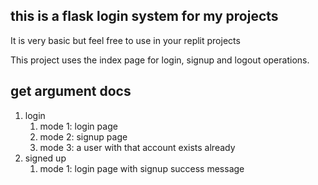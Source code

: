 ## this is a flask login system for my projects ##

It is very basic but feel free to use in your replit projects

This project uses the index page for login, signup and logout operations.

## get argument docs ##
1. login
   1. mode 1: login page
   2. mode 2: signup page
   3. mode 3: a user with that account exists already
2. signed up
    1. mode 1: login page with signup success message